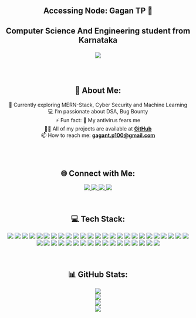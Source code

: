 <h2 align="center">Accessing Node: Gagan TP 👾<h2>
<p align="center">Computer Science And Engineering student from Karnataka</p>

<p align="center">
  <img src="https://komarev.com/ghpvc/?username=Gagan41&&style=flat-square" />
</p>

<br/>

<h2 align="center">💫 About Me:</h2>

<p align="center">
 🔭 Currently exploring MERN-Stack, Cyber Security and Machine Learning<br/>
 💻 I’m passionate about DSA, Bug Bounty<br/>
 ⚡ Fun fact: 🚩 My antivirus fears me<br/>
 👨‍💻 All of my projects are available at <a href="https://github.com/Gagan41" target="_blank"><strong>GitHub</strong></a><br>
 📫 How to reach me: <a href="mailto:chinmay.l10m8@gmail.com"><strong>gagant.p100@gmail.com</strong></a><br><br>
</p>

<br/>

<h2 align="center">🌐 Connect with Me:</h2>

<p align="center">
  <a href="https://instagram.com/gagan._04">
    <img src="https://img.shields.io/badge/Instagram-%23E4405F.svg?logo=Instagram&logoColor=white" />
  </a>
  <a href="https://linkedin.com/in/gagan-tp-62ab89259">
    <img src="https://img.shields.io/badge/LinkedIn-%230077B5.svg?logo=linkedin&logoColor=white" />
  </a>
  <a href="https://x.com/Gagan_04">
    <img src="https://img.shields.io/badge/X-black.svg?logo=X&logoColor=white" />
  </a>
  <a href="mailto:gagant.p100@gmail.com">
    <img src="https://img.shields.io/badge/Email-D14836?logo=gmail&logoColor=white" />
  </a>
</p>

<br/>

<h2 align="center">💻 Tech Stack:</h2>

<p align="center">
  <!-- Programming Languages -->
  <img src="https://img.shields.io/badge/c-%2300599C.svg?style=for-the-badge&logo=c&logoColor=white"/>
  <img src="https://img.shields.io/badge/c++-%2300599C.svg?style=for-the-badge&logo=c%2B%2B&logoColor=white"/>
  <img src="https://img.shields.io/badge/css3-%231572B6.svg?style=for-the-badge&logo=css3&logoColor=white"/>
  <img src="https://img.shields.io/badge/html5-%23E34F26.svg?style=for-the-badge&logo=html5&logoColor=white"/>
  <img src="https://img.shields.io/badge/java-%23ED8B00.svg?style=for-the-badge&logo=openjdk&logoColor=white"/>
  <img src="https://img.shields.io/badge/javascript-%23323330.svg?style=for-the-badge&logo=javascript&logoColor=%23F7DF1E"/>
  <img src="https://img.shields.io/badge/latex-%23008080.svg?style=for-the-badge&logo=latex&logoColor=white"/>
  <img src="https://img.shields.io/badge/php-%23777BB4.svg?style=for-the-badge&logo=php&logoColor=white"/>
  <img src="https://img.shields.io/badge/python-3670A0?style=for-the-badge&logo=python&logoColor=ffdd54"/>
  <img src="https://img.shields.io/badge/typescript-%23007ACC.svg?style=for-the-badge&logo=typescript&logoColor=white"/>

  <!-- Cloud & DevOps -->
  <img src="https://img.shields.io/badge/azure-%230072C6.svg?style=for-the-badge&logo=microsoftazure&logoColor=white"/>
  <img src="https://img.shields.io/badge/Cloudflare-F38020?style=for-the-badge&logo=Cloudflare&logoColor=white"/>
  <img src="https://img.shields.io/badge/firebase-%23039BE5.svg?style=for-the-badge&logo=firebase"/>
  <img src="https://img.shields.io/badge/vercel-%23000000.svg?style=for-the-badge&logo=vercel&logoColor=white"/>
  <img src="https://img.shields.io/badge/GoogleCloud-%234285F4.svg?style=for-the-badge&logo=google-cloud&logoColor=white"/>
  <img src="https://img.shields.io/badge/AWS-%23FF9900.svg?style=for-the-badge&logo=amazon-aws&logoColor=white"/>

  <!-- Backend -->
  <img src="https://img.shields.io/badge/express.js-%23404d59.svg?style=for-the-badge&logo=express&logoColor=%2361DAFB"/>
  <img src="https://img.shields.io/badge/nestjs-%23E0234E.svg?style=for-the-badge&logo=nestjs&logoColor=white"/>
  <img src="https://img.shields.io/badge/NPM-%23CB3837.svg?style=for-the-badge&logo=npm&logoColor=white"/>
  <img src="https://img.shields.io/badge/Next-black?style=for-the-badge&logo=next.js&logoColor=white"/>
  <img src="https://img.shields.io/badge/node.js-6DA55F?style=for-the-badge&logo=node.js&logoColor=white"/>
  <img src="https://img.shields.io/badge/NODEMON-%23323330.svg?style=for-the-badge&logo=nodemon&logoColor=%BBDEAD"/>

  <!-- React & Libraries -->
  <img src="https://img.shields.io/badge/-React%20Query-FF4154?style=for-the-badge&logo=react%20query&logoColor=white"/>
  <img src="https://img.shields.io/badge/React_Router-CA4245?style=for-the-badge&logo=react-router&logoColor=white"/>
  <img src="https://img.shields.io/badge/redux-%23593d88.svg?style=for-the-badge&logo=redux&logoColor=white"/>

  <!-- Other Libraries -->
  <img src="https://img.shields.io/badge/threejs-black?style=for-the-badge&logo=three.js&logoColor=white"/>
  <img src="https://img.shields.io/badge/web3.js-F16822?style=for-the-badge&logo=web3.js&logoColor=white"/>
  <img src="https://img.shields.io/badge/vite-%23646CFF.svg?style=for-the-badge&logo=vite&logoColor=white"/>

  <!-- Servers -->
  <img src="https://img.shields.io/badge/nginx-%23009639.svg?style=for-the-badge&logo=nginx&logoColor=white"/>
  <img src="https://img.shields.io/badge/apache%20tomcat-%23F8DC75.svg?style=for-the-badge&logo=apache-tomcat&logoColor=black"/>
  <img src="https://img.shields.io/badge/Apache%20Maven-C71A36?style=for-the-badge&logo=Apache%20Maven&logoColor=white"/>

  <!-- Databases -->
  <img src="https://img.shields.io/badge/MongoDB-%234ea94b.svg?style=for-the-badge&logo=mongodb&logoColor=white"/>
  <img src="https://img.shields.io/badge/mysql-4479A1.svg?style=for-the-badge&logo=mysql&logoColor=white"/>
  <img src="https://img.shields.io/badge/Supabase-3ECF8E?style=for-the-badge&logo=supabase&logoColor=white"/>
  <img src="https://img.shields.io/badge/postgres-%23316192.svg?style=for-the-badge&logo=postgresql&logoColor=white"/>

  <!-- Data Science -->
  <img src="https://img.shields.io/badge/Matplotlib-%23ffffff.svg?style=for-the-badge&logo=Matplotlib&logoColor=black"/>
  <img src="https://img.shields.io/badge/numpy-%23013243.svg?style=for-the-badge&logo=numpy&logoColor=white"/>
  <img src="https://img.shields.io/badge/pandas-%23150458.svg?style=for-the-badge&logo=pandas&logoColor=white"/>

  <!-- Tools -->
  <img src="https://img.shields.io/badge/git-%23F05033.svg?style=for-the-badge&logo=git&logoColor=white"/>
  <img src="https://img.shields.io/badge/github-%23121011.svg?style=for-the-badge&logo=github&logoColor=white"/>
  <img src="https://img.shields.io/badge/Postman-FF6C37?style=for-the-badge&logo=postman&logoColor=white"/>
  <img src="https://img.shields.io/badge/tor-%237E4798.svg?style=for-the-badge&logo=tor-project&logoColor=white"/>
</p>

<br/>

<h2 align="center">📊 GitHub Stats:</h2>

<p align="center">
  <img src="https://leetcard.jacoblin.cool/venom_41?theme=dark&font=Play&ext=heatmap"><br/>
  <img src="https://github-readme-stats.vercel.app/api?username=Gagan41&theme=dark&hide_border=false&include_all_commits=true&count_private=false" /><br/>
  <img src="https://nirzak-streak-stats.vercel.app/?user=Gagan41&theme=dark&hide_border=false" /><br/>
  <img src="https://github-readme-stats.vercel.app/api/top-langs/?username=Gagan41&theme=dark&hide_border=false&include_all_commits=true&count_private=false&layout=compact" />
</p>

<!-- Proudly created with GPRM ( https://gprm.itsvg.in ) -->
